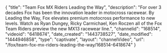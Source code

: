 {
    "title": "Team Fox MX Riders Leading the Way",
    "description": "For over 3 decades Fox has been the innovation leader in motocross racewear. By Leading the Way, Fox elevates premium motocross performance to new levels. Watch as Ryan Dungey, Ricky Carmichael, Ken Roczen all of the Fox Team Riders preview the new MX13 racewear line.",
    "channelid": "168514",
    "videoid": "6418674",
    "date_created": "1443738527",
    "date_modified": "1444946858",
    "type": "captivate",
    "layout": "channelVideo",
    "url": "\/fox\/team-fox-mx-riders-leading-the-way\/168514-6418674"
}